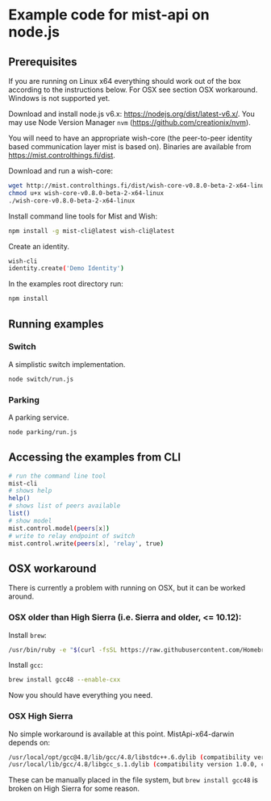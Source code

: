 # Example code for mist-api on node.js

## Prerequisites

If you are running on Linux x64 everything should work out of the box according to the instructions below. For OSX see section OSX workaround. Windows is not supported yet.

Download and install node.js v6.x: https://nodejs.org/dist/latest-v6.x/. You may use Node Version Manager `nvm` (https://github.com/creationix/nvm).

You will need to have an appropriate wish-core (the peer-to-peer identity based communication layer mist is based on). Binaries are available from https://mist.controlthings.fi/dist.

Download and run a wish-core:

```sh
wget http://mist.controlthings.fi/dist/wish-core-v0.8.0-beta-2-x64-linux
chmod u+x wish-core-v0.8.0-beta-2-x64-linux
./wish-core-v0.8.0-beta-2-x64-linux
```

Install command line tools for Mist and Wish:

```sh
npm install -g mist-cli@latest wish-cli@latest
```


Create an identity.

```sh
wish-cli
identity.create('Demo Identity')
```

In the examples root directory run:

```sh
npm install
```

## Running examples

### Switch

A simplistic switch implementation.

```sh
node switch/run.js
```

### Parking

A parking service. 

```sh
node parking/run.js
```

## Accessing the examples from CLI

```sh
# run the command line tool
mist-cli
# shows help
help()
# shows list of peers available
list()
# show model
mist.control.model(peers[x])
# write to relay endpoint of switch
mist.control.write(peers[x], 'relay', true)
```


## OSX workaround

There is currently a problem with running on OSX, but it can be worked around.

### OSX older than High Sierra (i.e. Sierra and older, <= 10.12):

Install `brew`:

```sh
/usr/bin/ruby -e "$(curl -fsSL https://raw.githubusercontent.com/Homebrew/install/master/install)"
```

Install `gcc`:

```sh
brew install gcc48 --enable-cxx
```

Now you should have everything you need.

### OSX High Sierra

No simple workaround is available at this point. MistApi-x64-darwin depends on:

```sh
/usr/local/opt/gcc@4.8/lib/gcc/4.8/libstdc++.6.dylib (compatibility version 7.0.0, current version 7.19.0)
/usr/local/lib/gcc/4.8/libgcc_s.1.dylib (compatibility version 1.0.0, current version 1.0.0)
```

These can be manually placed in the file system, but `brew install gcc48` is broken on High Sierra for some reason.

